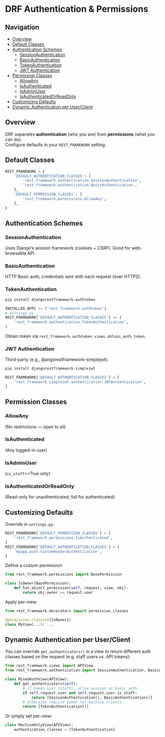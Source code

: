 # DRF Authentication & Permissions

## Navigation
- [Overview](#overview)
- [Default Classes](#default-classes)
- [Authentication Schemes](#authentication-schemes)
  - [SessionAuthentication](#sessionauthentication)
  - [BasicAuthentication](#basicauthentication)
  - [TokenAuthentication](#tokenauthentication)
  - [JWT Authentication](#jwt-authentication)
- [Permission Classes](#permission-classes)
  - [AllowAny](#allowany)
  - [IsAuthenticated](#isauthenticated)
  - [IsAdminUser](#isadminuser)
  - [IsAuthenticatedOrReadOnly](#isauthenticatedorreadonly)
- [Customizing Defaults](#customizing-defaults)
- [Dynamic Authentication per User/Client](#dynamic-authentication-per-userclient)

## Overview
DRF separates **authentication** (who you are) from **permissions** (what you can do).  
Configure defaults in your `REST_FRAMEWORK` setting.

## Default Classes
```python
REST_FRAMEWORK = {
    'DEFAULT_AUTHENTICATION_CLASSES': [
        'rest_framework.authentication.SessionAuthentication',
        'rest_framework.authentication.BasicAuthentication',
    ],
    'DEFAULT_PERMISSION_CLASSES': [
        'rest_framework.permissions.AllowAny',
    ],
}
```

## Authentication Schemes

### SessionAuthentication  
Uses Django’s session framework (cookies + CSRF). Good for web-browsable API.

### BasicAuthentication  
HTTP Basic auth; credentials sent with each request (over HTTPS).

### TokenAuthentication  
```bash
pip install djangorestframework-authtoken
```
```python
INSTALLED_APPS += ['rest_framework.authtoken']
# settings.py
REST_FRAMEWORK['DEFAULT_AUTHENTICATION_CLASSES'] += [
    'rest_framework.authentication.TokenAuthentication',
]
```
Obtain token via `rest_framework.authtoken.views.obtain_auth_token`.

### JWT Authentication  
Third-party (e.g., djangorestframework-simplejwt):
```bash
pip install djangorestframework-simplejwt
```
```python
REST_FRAMEWORK['DEFAULT_AUTHENTICATION_CLASSES'] = [
    'rest_framework_simplejwt.authentication.JWTAuthentication',
]
```

## Permission Classes

### AllowAny  
(No restrictions — open to all)

### IsAuthenticated  
(Any logged-in user)

### IsAdminUser  
(`is_staff`==True only)

### IsAuthenticatedOrReadOnly  
(Read-only for unauthenticated; full for authenticated)

## Customizing Defaults
Override in `settings.py`:
```python
REST_FRAMEWORK['DEFAULT_PERMISSION_CLASSES'] = [
    'rest_framework.permissions.IsAuthenticated',
]
REST_FRAMEWORK['DEFAULT_AUTHENTICATION_CLASSES'] = [
    'myapp.auth.CustomHeaderAuthentication',
]
```
Define a custom permission:
```python
from rest_framework.permissions import BasePermission

class IsOwner(BasePermission):
    def has_object_permission(self, request, view, obj):
        return obj.owner == request.user
```
Apply per-view:
```python
from rest_framework.decorators import permission_classes

@permission_classes([IsOwner])
class MyView(...): ...
```

## Dynamic Authentication per User/Client
You can override `get_authenticators()` in a view to return different auth classes based on the request (e.g. staff users vs. API tokens):

```python
from rest_framework.views import APIView
from rest_framework.authentication import SessionAuthentication, BasicAuthentication, TokenAuthentication

class MixedAuthView(APIView):
    def get_authenticators(self):
        # if human user (staff), allow session or basic auth
        if self.request.user and self.request.user.is_staff:
            return [SessionAuthentication(), BasicAuthentication()]
        # otherwise require token for machine clients
        return [TokenAuthentication()]
```

Or simply set per-view:

```python
class MachineOnlyView(APIView):
    authentication_classes = [TokenAuthentication]
```
